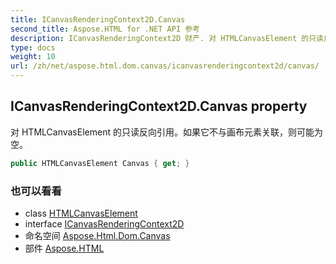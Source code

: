 ```yaml
---
title: ICanvasRenderingContext2D.Canvas
second_title: Aspose.HTML for .NET API 参考
description: ICanvasRenderingContext2D 财产. 对 HTMLCanvasElement 的只读反向引用如果它不与画布元素关联则可能为空
type: docs
weight: 10
url: /zh/net/aspose.html.dom.canvas/icanvasrenderingcontext2d/canvas/
---
```

## ICanvasRenderingContext2D.Canvas property

对 HTMLCanvasElement 的只读反向引用。如果它不与画布元素关联，则可能为空。

```csharp
public HTMLCanvasElement Canvas { get; }
```

### 也可以看看

* class [HTMLCanvasElement](../../../aspose.html/htmlcanvaselement/)
* interface [ICanvasRenderingContext2D](../)
* 命名空间 [Aspose.Html.Dom.Canvas](../../icanvasrenderingcontext2d/)
* 部件 [Aspose.HTML](../../../)


